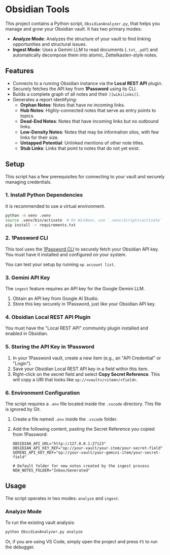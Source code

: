 # Obsidian Tools

This project contains a Python script, `ObsidianAnalyzer.py`, that helps you manage and grow your Obsidian vault. It has two primary modes:

-   **Analyze Mode**: Analyzes the structure of your vault to find linking opportunities and structural issues.
-   **Ingest Mode**: Uses a Gemini LLM to read documents (`.txt`, `.pdf`) and automatically decompose them into atomic, Zettelkasten-style notes.

## Features

- Connects to a running Obsidian instance via the **Local REST API** plugin.
- Securely fetches the API key from **1Password** using its CLI.
- Builds a complete graph of all notes and their `[[wikilinks]]`.
- Generates a report identifying:
  - **Orphan Notes**: Notes that have no incoming links.
  - **Hub Notes**: Highly-connected notes that serve as entry points to topics.
  - **Dead-End Notes**: Notes that have incoming links but no outbound links.
  - **Low-Density Notes**: Notes that may be information silos, with few links for their size.
  - **Untapped Potential**: Unlinked mentions of other note titles.
  - **Stub Links**: Links that point to notes that do not yet exist.

## Setup

This script has a few prerequisites for connecting to your vault and securely managing credentials.

### 1. Install Python Dependencies

It is recommended to use a virtual environment.

```bash
python -m venv .venv
source .venv/bin/activate  # On Windows, use `.venv\Scripts\activate`
pip install -r requirements.txt
```

### 2. 1Password CLI

This tool uses the [1Password CLI](https://developer.1password.com/docs/cli/get-started/) to securely fetch your Obsidian API key. You must have it installed and configured on your system.

You can test your setup by running `op account list`.

### 3. Gemini API Key

The `ingest` feature requires an API key for the Google Gemini LLM.
1.  Obtain an API key from Google AI Studio.
2.  Store this key securely in 1Password, just like your Obsidian API key.

### 4. Obsidian Local REST API Plugin

You must have the "Local REST API" community plugin installed and enabled in Obsidian.

### 5. Storing the API Key in 1Password

1.  In your 1Password vault, create a new item (e.g., an "API Credential" or "Login").
2.  Save your Obsidian Local REST API key in a field within this item.
3.  Right-click on the secret field and select **Copy Secret Reference**. This will copy a URI that looks like `op://<vault>/<item>/<field>`.

### 6. Environment Configuration

The script requires a `.env` file located inside the `.vscode` directory. This file is ignored by Git.

1.  Create a file named `.env` inside the `.vscode` folder.
2.  Add the following content, pasting the Secret Reference you copied from 1Password:

    ```.env
    OBSIDIAN_API_URL="http://127.0.0.1:27123"
    OBSIDIAN_API_KEY_REF="op://your-vault/your-item/your-secret-field"
    GEMINI_API_KEY_REF="op://your-vault/your-gemini-item/your-secret-field"

    # Default folder for new notes created by the ingest process
    NEW_NOTES_FOLDER="Inbox/Generated"
    ```

## Usage

The script operates in two modes: `analyze` and `ingest`.

### Analyze Mode

To run the existing vault analysis:

```bash
python ObsidianAnalyzer.py analyze
```

Or, if you are using VS Code, simply open the project and press `F5` to run the debugger.
